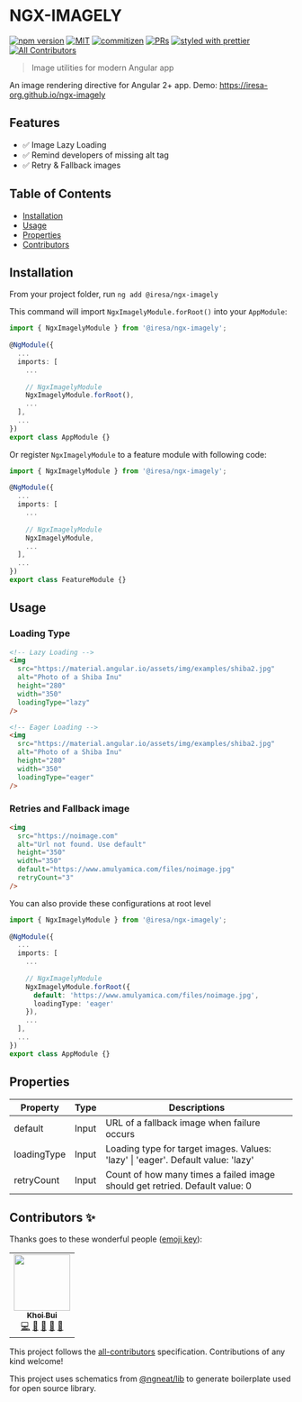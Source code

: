 # NGX-IMAGELY


[![npm version](https://badge.fury.io/js/%40iresa%2Fngx-imagely.svg)](https://badge.fury.io/js/%40iresa%2Fngx-imagely)
[![MIT](https://img.shields.io/packagist/l/doctrine/orm.svg?style=flat-square)]()
[![commitizen](https://img.shields.io/badge/commitizen-friendly-brightgreen.svg?style=flat-square)]()
[![PRs](https://img.shields.io/badge/PRs-welcome-brightgreen.svg?style=flat-square)]()
[![styled with prettier](https://img.shields.io/badge/styled_with-prettier-ff69b4.svg?style=flat-square)](https://github.com/prettier/prettier)
[![All Contributors](https://img.shields.io/badge/all_contributors-1-orange.svg?style=flat-square)](#contributors-)

> Image utilities for modern Angular app

An image rendering directive for Angular 2+ app. Demo: https://iresa-org.github.io/ngx-imagely

## Features

- ✅ Image Lazy Loading 
- ✅ Remind developers of missing alt tag
- ✅ Retry & Fallback images

## Table of Contents

- [Installation](#installation)
- [Usage](#usage)
- [Properties](#properties)
- [Contributors](#contributors-)

## Installation

From your project folder, run `ng add @iresa/ngx-imagely`

This command will import `NgxImagelyModule.forRoot()` into your `AppModule`:

```ts
import { NgxImagelyModule } from '@iresa/ngx-imagely';
 
@NgModule({
  ...
  imports: [
    ...
    
    // NgxImagelyModule
    NgxImagelyModule.forRoot(), 
    ...
  ],
  ...
})
export class AppModule {}
```

Or register `NgxImagelyModule` to a feature module with following code:

```ts
import { NgxImagelyModule } from '@iresa/ngx-imagely';
 
@NgModule({
  ...
  imports: [
    ...
    
    // NgxImagelyModule
    NgxImagelyModule, 
    ...
  ],
  ...
})
export class FeatureModule {}
```

## Usage

### Loading Type

```html
<!-- Lazy Loading -->
<img
  src="https://material.angular.io/assets/img/examples/shiba2.jpg"
  alt="Photo of a Shiba Inu"
  height="280"
  width="350"
  loadingType="lazy"
/>

<!-- Eager Loading -->
<img
  src="https://material.angular.io/assets/img/examples/shiba2.jpg"
  alt="Photo of a Shiba Inu"
  height="280"
  width="350"
  loadingType="eager"
/>
```

### Retries and Fallback image

```html
<img
  src="https://noimage.com" 
  alt="Url not found. Use default" 
  height="350" 
  width="350"
  default="https://www.amulyamica.com/files/noimage.jpg"
  retryCount="3"
/>
```

You can also provide these configurations at root level

```ts
import { NgxImagelyModule } from '@iresa/ngx-imagely';
 
@NgModule({
  ...
  imports: [
    ...
    
    // NgxImagelyModule
    NgxImagelyModule.forRoot({
      default: 'https://www.amulyamica.com/files/noimage.jpg',
      loadingType: 'eager'
    }), 
    ...
  ],
  ...
})
export class AppModule {}
```


## Properties

Property     | Type   | Descriptions
------------ | -------| -------------
default      | Input  | URL of a fallback image when failure occurs
loadingType  | Input  | Loading type for target images. Values: 'lazy' \| 'eager'. Default value: 'lazy'
retryCount   | Input  | Count of how many times a failed image should get retried. Default value: 0

## Contributors ✨

Thanks goes to these wonderful people ([emoji key](https://allcontributors.org/docs/en/emoji-key)):

<!-- ALL-CONTRIBUTORS-LIST:START - Do not remove or modify this section -->
<!-- prettier-ignore-start -->
<!-- markdownlint-disable -->
<table>
  <tr>
    <td align="center"><a href="https://github.com/kxbui"><img src="https://avatars2.githubusercontent.com/u/5092371?v=4" width="100px;" alt=""/><br /><sub><b>Khoi Bui</b></sub></a><br /><a href="https://github.com/@iresa/ngx-imagely/commits?author=kxbui" title="Code">💻</a>  <a href="#design-kxbui" title="Design">🎨</a> <a href="https://github.com/@iresa/ngx-imagely/commits?author=kxbui" title="Documentation">📖</a> <a href="#ideas-kxbui" title="Ideas, Planning, & Feedback">🤔</a> <a href="#projectManagement-kxbui" title="Project Management">📆</a></td>
  </tr>
</table>

<!-- markdownlint-enable -->
<!-- prettier-ignore-end -->
<!-- ALL-CONTRIBUTORS-LIST:END -->

This project follows the [all-contributors](https://github.com/all-contributors/all-contributors) specification. Contributions of any kind welcome!

This project uses schematics from [@ngneat/lib](https://github.com/ngneat/lib) to generate boilerplate used for open source library. 
